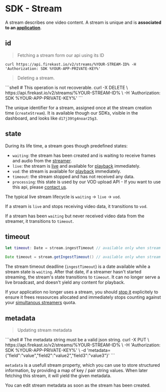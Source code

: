 # SDK - Stream

A stream describes one video content. A stream is unique and is **associated to an [application](#apps)**.

## id

<blockquote class="lang-specific shell"><p>Fetching a stream form our api using its ID</p></blockquote>

```shell
curl https://api.firekast.io/v2/streams/%YOUR-STREAM-ID% -H 'Authorization: SDK %YOUR-APP-PRIVATE-KEY%'
```

<blockquote class="lang-specific shell"><p>Deleting a stream.</p></blockquote>
```shell
# This operation is not recoverable.
curl -X DELETE \
    https://api.firekast.io/v2/streams/%YOUR-STREAM-ID% \
    -H 'Authorization: SDK %YOUR-APP-PRIVATE-KEY%' 
```

The unique identifier for a stream, assigned once at the stream creation time (`createStream`).
It is available though our SDKs, visible in the dashboard, and looks like `d17j39tg4noar25g3`.


## state

During its life time, a stream goes though predefined states:

* `waiting`: the stream has been created and is waiting to receive frames and audio from the [streamer](#sdk-streamer).
* `live`: the stream is [live](#go-live) and available for [playback](#sdk-player) immediately.
* `vod`: the stream is available for [playback](#sdk-player) immediately.
* `timeout`: the stream stopped and has not received any data.
* `processing`: this state is used by our VOD upload API - If you want to use this api, please [contact us](https://firekast.zendesk.com/hc/en-gb/requests/new).

The typical live stream lifecycle is `waiting` → `live` → `vod`.

If a stream is `live` and stops receiving video data, it transitions to `vod`.

If a stream has been `waiting` but never received video data from the streamer, it transitions to `timeout`.

## timeout

```swift
let timeout: Date = stream.ingestTimeout // available only when stream's state is .waiting.
```

```java
Date timeout = stream.getIngestTimeout() // available only when stream's state is WAITING.
```

The stream timeout deadline (`ingestTimeout`) is a date available while a stream state is `waiting`. After that date, if a streamer hasn't started streaming, the stream's state transitions to `timeout`. It can no longer serve a live broadcast, and doesn't yield any content for playback.

If your application no longer uses a stream, you should [stop it](#stop-streaming) explicitely to ensure it frees ressources allocated and immediately stops counting against your [simultanous streamers](#simultaneous-streamers) quota.


## metadata

<blockquote class="lang-specific shell"><p>Updating stream metadata</p></blockquote>
```shell
# The metadata string must be a valid json string.
curl -X PUT \
    https://api.firekast.io/v2/streams/%YOUR-STREAM-ID% \
    -H 'Authorization: SDK %YOUR-APP-PRIVATE-KEY%' \
    -d 'metadata={"field":"value","field2":"value2","field3":"value3"}'
```

`metadata` is a usefull stream property, which you can use to store structured information, by providing a map of key / pair string values. When later fetching this stream, it will yield the given metadata.

You can edit stream metadata as soon as the stream has been created.

